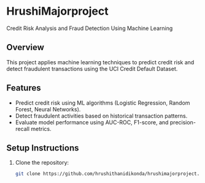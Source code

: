 # HrushiMajorproject
Credit Risk Analysis and Fraud Detection Using Machine Learning
## Overview
This project applies machine learning techniques to predict credit risk and detect fraudulent transactions using the UCI Credit Default Dataset.

## Features
- Predict credit risk using ML algorithms (Logistic Regression, Random Forest, Neural Networks).
- Detect fraudulent activities based on historical transaction patterns.
- Evaluate model performance using AUC-ROC, F1-score, and precision-recall metrics.

## Setup Instructions
1. Clone the repository:
   ```bash
   git clone https://github.com/hrushithanidikonda/hrushimajorproject.git
